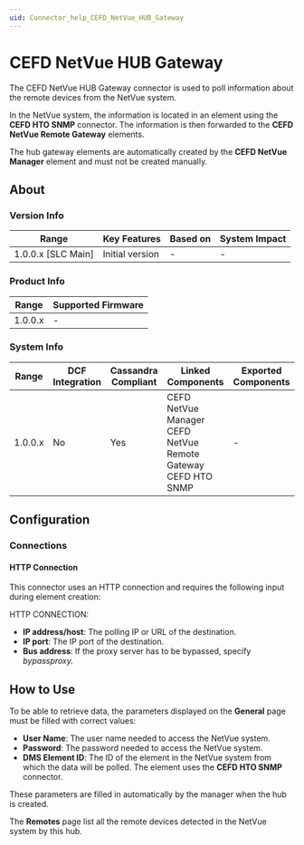 ```yaml
---
uid: Connector_help_CEFD_NetVue_HUB_Gateway
---
```


# CEFD NetVue HUB Gateway

The CEFD NetVue HUB Gateway connector is used to poll information about the remote devices from the NetVue system.

In the NetVue system, the information is located in an element using the **CEFD HTO SNMP** connector. The information is then forwarded to the **CEFD NetVue Remote Gateway** elements.

The hub gateway elements are automatically created by the **CEFD NetVue Manager** element and must not be created manually.

## About

### Version Info

| **Range**            | **Key Features** | **Based on** | **System Impact** |
|----------------------|------------------|--------------|-------------------|
| 1.0.0.x \[SLC Main\] | Initial version  | \-           | \-                |

### Product Info

| **Range** | **Supported Firmware** |
|-----------|------------------------|
| 1.0.0.x   | \-                     |

### System Info

| **Range** | **DCF Integration** | **Cassandra Compliant** | **Linked Components**                                        | **Exported Components** |
|-----------|---------------------|-------------------------|--------------------------------------------------------------|-------------------------|
| 1.0.0.x   | No                  | Yes                     | CEFD NetVue Manager CEFD NetVue Remote Gateway CEFD HTO SNMP | \-                      |

## Configuration

### Connections

#### HTTP Connection

This connector uses an HTTP connection and requires the following input during element creation:

HTTP CONNECTION:

- **IP address/host**: The polling IP or URL of the destination.
- **IP port**: The IP port of the destination.
- **Bus address**: If the proxy server has to be bypassed, specify *bypassproxy.*

## How to Use

To be able to retrieve data, the parameters displayed on the **General** page must be filled with correct values:

- **User Name**: The user name needed to access the NetVue system.
- **Password**: The password needed to access the NetVue system.
- **DMS Element ID**: The ID of the element in the NetVue system from which the data will be polled. The element uses the **CEFD HTO SNMP** connector.

These parameters are filled in automatically by the manager when the hub is created.

The **Remotes** page list all the remote devices detected in the NetVue system by this hub.
